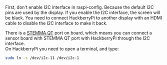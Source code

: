  First, don't enable I2C interface in raspi-config. Because the default I2C pins are used by the display. If you enable the I2C interface, the screen will be black. You need to connect HackberryPi to another display with an HDMI cable to disable the I2C interface to make it back.

There is a [STEMMA QT](https://learn.adafruit.com/introducing-adafruit-stemma-qt/what-is-stemma-qt) port on board, which means you can connect a sensor board with STEMMA QT port with HackberryPi through the I2C interface.  
On HackberryPi you need to open a terminal, and type:
``` sh
sudo ln -s /dev/i2c-11 /dev/i2c-1
```
